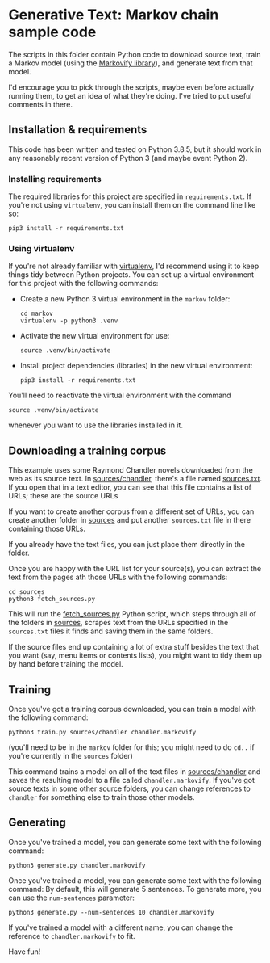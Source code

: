 # Generative Text: Markov chain sample code

The scripts in this folder contain Python code to download source text, train a Markov model (using the [Markovify library](https://github.com/jsvine/markovify)), and generate text from that model.

I'd encourage you to pick through the scripts, maybe even before actually running them, to get an idea of what they're doing. I've tried to put useful comments in there.


## Installation & requirements
This code has been written and tested on Python 3.8.5, but it should work in any reasonably recent version of Python 3 (and maybe event Python 2).

### Installing requirements
The required libraries for this project are specified in `requirements.txt`. If you're not using `virtualenv`, you can install them on the command line like so:
```
pip3 install -r requirements.txt
```

### Using virtualenv
If you're not already familiar with [virtualenv](https://docs.python-guide.org/dev/virtualenvs/#lower-level-virtualenv), I'd recommend using it to keep things tidy between Python projects. You can set up a virtual environment for this project with the following commands:

* Create a new Python 3 virtual environment in the `markov` folder:
    ```
    cd markov
    virtualenv -p python3 .venv
    ```
* Activate the new virtual environment for use:
    ```
    source .venv/bin/activate
    ```
* Install project dependencies (libraries) in the new virtual environment:
    ```
    pip3 install -r requirements.txt
    ```

You'll need to reactivate the virtual environment with the command
```
source .venv/bin/activate
```
whenever you want to use the libraries installed in it.

## Downloading a training corpus 
This example uses some Raymond Chandler novels downloaded from the web as its source text. In [sources/chandler](sources/chandler), there's a file named [sources.txt](sources/chandler/sources.txt). If you open that in a text editor, you can see that this file contains a list of URLs; these are the source URLs 

If you want to create another corpus from a different set of URLs, you can create another folder in [sources](sources) and put another `sources.txt` file in there containing those URLs.

If you already have the text files, you can just place them directly in the folder.

Once you are happy with the URL list for your source(s), you can extract the text from the pages ath those URLs with the following commands:
```
cd sources
python3 fetch_sources.py
```
This will run the [fetch_sources.py](sources/fetch_sources.py) Python script, which steps through all of the folders in [sources](sources), scrapes text from the URLs specified in the `sources.txt` files it finds and saving them in the same folders.

If the source files end up containing a lot of extra stuff besides the text that you want (say, menu items or contents lists), you might want to tidy them up by hand before training the model.

## Training
Once you've got a training corpus downloaded, you can train a model with the following command:
```
python3 train.py sources/chandler chandler.markovify
```
(you'll need to be in the `markov` folder for this; you might need to do `cd..` if you're currently in the `sources` folder)

This command trains a model on all of the text files in [sources/chandler](sources/chandler) and saves the resulting model to a file called `chandler.markovify`. If you've got source texts in some other source folders, you can change references to `chandler` for something else to train those other models.


## Generating
Once you've trained a model, you can generate some text with the following command:
```
python3 generate.py chandler.markovify
```
Once you've trained a model, you can generate some text with the following command:
By default, this will generate 5 sentences. To generate more, you can use the `num-sentences` parameter:
```
python3 generate.py --num-sentences 10 chandler.markovify
``` 

If you've trained a model with a different name, you can change the reference to `chandler.markovify` to fit.

Have fun!
